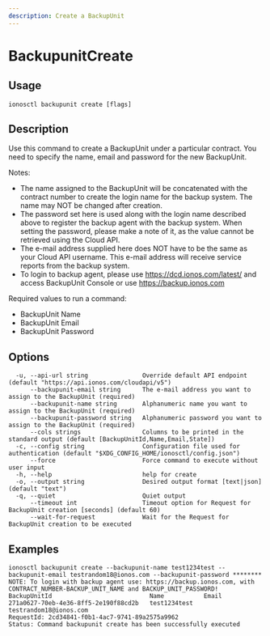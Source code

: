```yaml
---
description: Create a BackupUnit
---
```


# BackupunitCreate

## Usage

```text
ionosctl backupunit create [flags]
```

## Description

Use this command to create a BackupUnit under a particular contract. You need to specify the name, email and password for the new BackupUnit.

Notes:

* The name assigned to the BackupUnit will be concatenated with the contract number to create the login name for the backup system. The name may NOT be changed after creation.
* The password set here is used along with the login name described above to register the backup agent with the backup system. When setting the password, please make a note of it, as the value cannot be retrieved using the Cloud API.
* The e-mail address supplied here does NOT have to be the same as your Cloud API username. This e-mail address will receive service reports from the backup system.
* To login to backup agent, please use https://dcd.ionos.com/latest/ and access BackupUnit Console or use https://backup.ionos.com

Required values to run a command:

* BackupUnit Name
* BackupUnit Email
* BackupUnit Password

## Options

```text
  -u, --api-url string               Override default API endpoint (default "https://api.ionos.com/cloudapi/v5")
      --backupunit-email string      The e-mail address you want to assign to the BackupUnit (required)
      --backupunit-name string       Alphanumeric name you want to assign to the BackupUnit (required)
      --backupunit-password string   Alphanumeric password you want to assign to the BackupUnit (required)
      --cols strings                 Columns to be printed in the standard output (default [BackupUnitId,Name,Email,State])
  -c, --config string                Configuration file used for authentication (default "$XDG_CONFIG_HOME/ionosctl/config.json")
      --force                        Force command to execute without user input
  -h, --help                         help for create
  -o, --output string                Desired output format [text|json] (default "text")
  -q, --quiet                        Quiet output
      --timeout int                  Timeout option for Request for BackupUnit creation [seconds] (default 60)
      --wait-for-request             Wait for the Request for BackupUnit creation to be executed
```

## Examples

```text
ionosctl backupunit create --backupunit-name test1234test --backupunit-email testrandom18@ionos.com --backupunit-password ********
NOTE: To login with backup agent use: https://backup.ionos.com, with CONTRACT_NUMBER-BACKUP_UNIT_NAME and BACKUP_UNIT_PASSWORD!
BackupUnitId                           Name           Email
271a0627-70eb-4e36-8ff5-2e190f88cd2b   test1234test   testrandom18@ionos.com
RequestId: 2cd34841-f0b1-4ac7-9741-89a2575a9962
Status: Command backupunit create has been successfully executed
```

